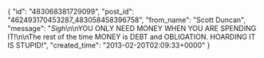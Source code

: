  {
   "id": "483068381729099",
   "post_id": "462493170453287_483058458396758",
   "from_name": "Scott Duncan",
   "message": "*Sigh*\n\nYOU ONLY NEED MONEY WHEN YOU ARE SPENDING IT!\n\nThe rest of the time MONEY is DEBT and OBLIGATION. HOARDING IT IS STUPID!",
   "created_time": "2013-02-20T02:09:33+0000"
 }
